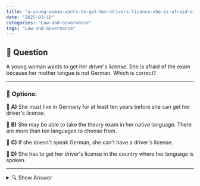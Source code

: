 ```yaml
---
title: "a-young-woman-wants-to-get-her-drivers-license-she-is-afraid-of-the-exam-because-her-mother-tongue-i"
date: "2025-03-10"
categories: "Law-and-Governance"
tags: "Law-and-Governance"
---
```


## 📌 **Question**

A young woman wants to get her driver's license. She is afraid of the exam because her mother tongue is not German. Which is correct?



---

### 📝 **Options:**

🔘 **A)** She must live in Germany for at least ten years before she can get her driver's license.

🔘 **B)** She may be able to take the theory exam in her native language. There are more than ten languages to choose from.

🔘 **C)** If she doesn't speak German, she can't have a driver's license.

🔘 **D)** She has to get her driver's license in the country where her language is spoken.

---

<details>
  <summary>🔍 Show Answer</summary>

  <p>
💡  <b>Correct Answer:</b>  b
  </p>
  <p>
    📖<b>Explanation:</b>
    Maria recently moved to Germany and wants to get her driver's license. Since German is not her mother tongue, she is afraid of the theoretical exam. She is unsure what options are available to her to successfully pass the exam and what regulations apply to foreign residents.

**Question:** A young woman wants to get her driver's license. She is afraid of the exam because her mother tongue is not German. Which is correct?
   
a: She has to live in Germany for at least ten years before she can get her driver's license.

b: She may be able to take the theory exam in her native language. There are more than ten languages to choose from.

c: If she doesn't know German, she can't have a driver's license.

d: She has to get her driver's license in the country where her language is spoken.
  </p>
</details>
